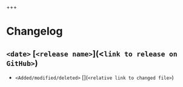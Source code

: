 


+++

# Changelog

## `<date>` [`<release name>`](<`link to release on GitHub>`)
- `<Added/modified/deleted>` [](`<relative link to changed file>`)
